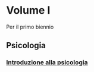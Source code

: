 # Volume I

Per il primo biennio

## Psicologia
### [Introduzione alla psicologia](psicologia/introduzione-alla--psicologia.md)


